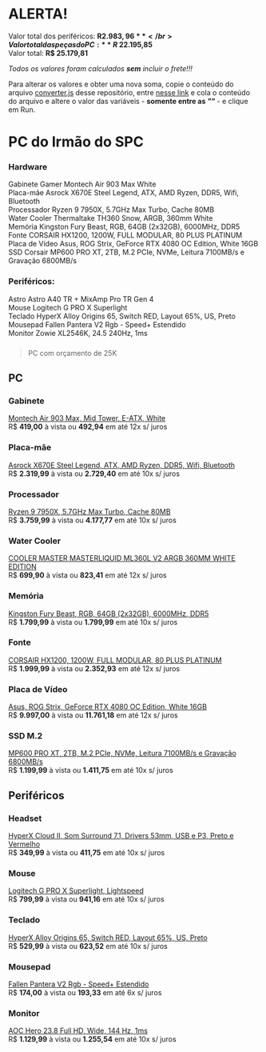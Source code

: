 # **ALERTA!**
Valor total dos periféricos: **R$ 2.983,96** </br>
Valor total das peças do PC: **R$ 22.195,85** </br>
Valor total: **R$ 25.179,81** </br>

*Todos os valores foram calculados **sem** incluir o frete!!!*

Para alterar os valores e obter uma nova soma, copie o conteúdo do arquivo [converter.js](https://github.com/Sphynx31/pc_hercules/blob/main/converter.js) desse repositório, entre [nesse link](https://www.programiz.com/javascript/online-compiler/) e cola o conteúdo do arquivo e altere o valor das variáveis - **somente entre as *""*** - e clique em Run.

# PC do Irmão do SPC
### Hardware
Gabinete Gamer Montech Air 903 Max White </br>
Placa-mãe Asrock X670E Steel Legend, ATX, AMD Ryzen, DDR5, Wifi, Bluetooth </br>
Processador Ryzen 9 7950X, 5.7GHz Max Turbo, Cache 80MB </br>
Water Cooler Thermaltake TH360 Snow, ARGB, 360mm White </br>
Memória Kingston Fury Beast, RGB, 64GB (2x32GB), 6000MHz, DDR5 </br>
Fonte CORSAIR HX1200, 1200W, FULL MODULAR, 80 PLUS PLATINUM </br>
Placa de Vídeo Asus, ROG Strix, GeForce RTX 4080 OC Edition, White 16GB </br>
SSD Corsair MP600 PRO XT, 2TB, M.2 PCIe, NVMe, Leitura 7100MB/s e Gravação 6800MB/s </br>

### Periféricos:
Astro Astro A40 TR + MixAmp Pro TR Gen 4 </br>
Mouse Logitech G PRO X Superlight </br>
Teclado HyperX Alloy Origins 65, Switch RED, Layout 65%, US, Preto </br>
Mousepad Fallen Pantera V2 Rgb - Speed+ Estendido </br>
Monitor Zowie XL2546K, 24.5 240Hz, 1ms </br>

###
> PC com orçamento de 25K

## PC

### Gabinete
[Montech Air 903 Max, Mid Tower, E-ATX, White](https://www.terabyteshop.com.br/produto/25221/gabinete-gamer-montech-air-903-max-mid-tower-e-atx-white-sem-fonte-com-4-fans) </br>
R$ **419,00** à vista ou **492,94** em até 12x s/ juros

### Placa-mãe
[Asrock X670E Steel Legend, ATX, AMD Ryzen, DDR5, Wifi, Bluetooth](https://www.kabum.com.br/produto/386040/placa-mae-asrock-x670e-steel-legend-atx-amd-ryzen-ddr5-wifi-bluetooth-90-mxbj40-a0uayz) </br>
R$ **2.319,99** à vista ou **2.729,40** em até  10x s/ juros

### Processador
[Ryzen 9 7950X, 5.7GHz Max Turbo, Cache 80MB](https://www.kabum.com.br/produto/378411/processador-amd-ryzen-9-7950x-5-7ghz-max-turbo-cache-80mb-am5-16-nucleos-video-integrado-100-100000514wof) </br>
R$ **3.759,99** à vista ou **4.177,77** em até  10x s/ juros

### Water Cooler
[COOLER MASTER MASTERLIQUID ML360L V2 ARGB 360MM WHITE EDITION](https://www.pichau.com.br/water-cooler-cooler-master-masterliquid-ml360l-v2-argb-360mm-white-edition-mlw-d36m-a18pw-rw) </br>
R$ **699,90** à vista ou **823,41** em até  12x s/ juros

### Memória
[Kingston Fury Beast, RGB, 64GB (2x32GB), 6000MHz, DDR5](https://www.kabum.com.br/produto/448309/memoria-kingston-fury-beast-rgb-64gb-2x32gb-6000mhz-ddr5-cl36-branco-kf560c36bweak2-64) </br>
R$ **1.799,99** à vista ou **1.799,99** em até  10x s/ juros

### Fonte
[CORSAIR HX1200, 1200W, FULL MODULAR, 80 PLUS PLATINUM](https://www.pichau.com.br/fonte-corsair-hx1200-1200w-full-modular-80-plus-platinum-preta-cp-9020140-na) </br>
R$ **1.999,99** à vista ou **2.352,93** em até 12x s/ juros

### Placa de Vídeo
[Asus, ROG Strix, GeForce RTX 4080 OC Edition, White 16GB](https://www.terabyteshop.com.br/produto/24166/placa-de-video-asus-rog-strix-geforce-rtx-4080-white-oc-edition-16gb-gddr6x-dlss-ray-tracing-rog-strix-rtx4080-o16gwhite) </br>
R$ **9.997,00** à vista ou **11.761,18** em até  12x s/ juros

### SSD M.2
[MP600 PRO XT, 2TB, M.2 PCIe, NVMe, Leitura 7100MB/s e Gravação 6800MB/s](https://www.kabum.com.br/produto/232238/ssd-corsair-force-mp600-pro-xt-2tb-m-2-pcie-nvme-leitura-7100mb-s-e-gravacao-6800mb-s-cssd-f2000gbmp600pxt) </br>
R$ **1.199,99** à vista ou **1.411,75** em até  10x s/ juros

## Periféricos

### Headset
[HyperX Cloud II, Som Surround 7.1, Drivers 53mm, USB e P3, Preto e Vermelho](https://www.kabum.com.br/produto/63197/headset-gamer-hyperx-cloud-ii-som-surround-7-1-drivers-53mm-usb-e-p3-preto-e-vermelho-4p5m0aa) </br>
R$ **349,99** à vista ou **411,75** em até 10x s/ juros

### Mouse
[Logitech G PRO X Superlight, Lightspeed](https://www.kabum.com.br/produto/149989/mouse-sem-fio-gamer-logitech-g-pro-x-superlight-lightspeed-25000-dpi-5-botoes-preto-910-005879) </br>
R$ **799,99** à vista ou **941,16** em até 10x s/ juros

### Teclado
[HyperX Alloy Origins 65, Switch RED, Layout 65%, US, Preto](https://www.kabum.com.br/produto/371598/teclado-mecanico-gamer-hyperx-alloy-origins-65-switch-red-layout-65-us-preto-4p5d6aa-aba) </br>
R$ **529,99** à vista ou **623,52** em até 10x s/ juros

### Mousepad
[Fallen Pantera V2 Rgb - Speed+ Estendido](https://www.fallenstore.com.br/produto/620-mousepad-gamer-fallen-pantera-v2-rgb-speed-estendido) </br>
R$ **174,00** à vista ou **193,33** em até 6x s/ juros

### Monitor
[AOC Hero 23.8 Full HD, Wide, 144 Hz, 1ms](https://www.kabum.com.br/produto/111160/monitor-gamer-aoc-hero-23-8-full-hd-wide-144-hz-1ms-freesync-hdmi-e-displayport-ips-ajuste-de-altura-24g2-bk) </br>
R$ **1.129,99** à vista ou **1.255,54** em até 10x s/ juros
